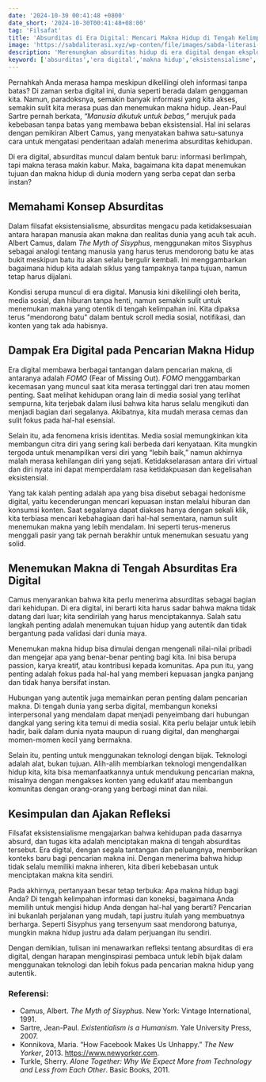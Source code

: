 ```yaml
---
date: '2024-10-30 00:41:48 +0800'
date_short: '2024-10-30T00:41:48+08:00'
tag: 'Filsafat'
title: 'Absurditas di Era Digital: Mencari Makna Hidup di Tengah Kelimpahan Informasi'
image: 'https://sabdaliterasi.xyz/wp-conten/file/images/sabda-literasi-absurditas-di-era-digital-mencari-makna-hidup-di-tengah-kelimpahan-informasi.jpg'
description: 'Merenungkan absurditas hidup di era digital dengan eksplorasi eksistensialisme, dampak FOMO, dan krisis identitas di tengah kelimpahan informasi dan teknologi.'
keyword: ['absurditas','era digital','makna hidup','eksistensialisme','albert camus','informasi digital','fomo','krisis identitas','teknologi','media sosial','hedonisme digital','kehidupan modern','filosofi hidup','sartre','ketidakpuasan diri','tujuan hidup','krisis makna']
---
```

<p>Pernahkah Anda merasa hampa meskipun dikelilingi oleh informasi tanpa batas? Di zaman serba digital ini, dunia seperti berada dalam genggaman kita. Namun, paradoksnya, semakin banyak informasi yang kita akses, semakin sulit kita merasa puas dan menemukan makna hidup. Jean-Paul Sartre pernah berkata, <em>“Manusia dikutuk untuk bebas,”</em> merujuk pada kebebasan tanpa batas yang membawa beban eksistensial. Hal ini selaras dengan pemikiran Albert Camus, yang menyatakan bahwa satu-satunya cara untuk mengatasi penderitaan adalah menerima absurditas kehidupan.</p><p>Di era digital, absurditas muncul dalam bentuk baru: informasi berlimpah, tapi makna terasa makin kabur. Maka, bagaimana kita dapat menemukan tujuan dan makna hidup di dunia modern yang serba cepat dan serba instan?</p><h2>Memahami Konsep Absurditas</h2><p>Dalam filsafat eksistensialisme, absurditas mengacu pada ketidaksesuaian antara harapan manusia akan makna dan realitas dunia yang acuh tak acuh. Albert Camus, dalam <em>The Myth of Sisyphus</em>, menggunakan mitos Sisyphus sebagai analogi tentang manusia yang harus terus mendorong batu ke atas bukit meskipun batu itu akan selalu bergulir kembali. Ini menggambarkan bagaimana hidup kita adalah siklus yang tampaknya tanpa tujuan, namun tetap harus dijalani.</p><p>Kondisi serupa muncul di era digital. Manusia kini dikelilingi oleh berita, media sosial, dan hiburan tanpa henti, namun semakin sulit untuk menemukan makna yang otentik di tengah kelimpahan ini. Kita dipaksa terus "mendorong batu" dalam bentuk scroll media sosial, notifikasi, dan konten yang tak ada habisnya.</p><h2>Dampak Era Digital pada Pencarian Makna Hidup</h2><p>Era digital membawa berbagai tantangan dalam pencarian makna, di antaranya adalah <em>FOMO</em> (Fear of Missing Out). <em>FOMO</em> menggambarkan kecemasan yang muncul saat kita merasa tertinggal dari tren atau momen penting. Saat melihat kehidupan orang lain di media sosial yang terlihat sempurna, kita terjebak dalam ilusi bahwa kita harus selalu mengikuti dan menjadi bagian dari segalanya. Akibatnya, kita mudah merasa cemas dan sulit fokus pada hal-hal esensial.</p><p>Selain itu, ada fenomena krisis identitas. Media sosial memungkinkan kita membangun citra diri yang sering kali berbeda dari kenyataan. Kita mungkin tergoda untuk menampilkan versi diri yang “lebih baik,” namun akhirnya malah merasa kehilangan diri yang sejati. Ketidakselarasan antara diri virtual dan diri nyata ini dapat memperdalam rasa ketidakpuasan dan kegelisahan eksistensial.</p><p>Yang tak kalah penting adalah apa yang bisa disebut sebagai hedonisme digital, yaitu kecenderungan mencari kepuasan instan melalui hiburan dan konsumsi konten. Saat segalanya dapat diakses hanya dengan sekali klik, kita terbiasa mencari kebahagiaan dari hal-hal sementara, namun sulit menemukan makna yang lebih mendalam. Ini seperti terus-menerus menggali pasir yang tak pernah berakhir untuk menemukan sesuatu yang solid.</p><h2>Menemukan Makna di Tengah Absurditas Era Digital</h2><p>Camus menyarankan bahwa kita perlu menerima absurditas sebagai bagian dari kehidupan. Di era digital, ini berarti kita harus sadar bahwa makna tidak datang dari luar; kita sendirilah yang harus menciptakannya. Salah satu langkah penting adalah menemukan tujuan hidup yang autentik dan tidak bergantung pada validasi dari dunia maya.</p><p>Menemukan makna hidup bisa dimulai dengan mengenali nilai-nilai pribadi dan mengejar apa yang benar-benar penting bagi kita. Ini bisa berupa passion, karya kreatif, atau kontribusi kepada komunitas. Apa pun itu, yang penting adalah fokus pada hal-hal yang memberi kepuasan jangka panjang dan tidak hanya bersifat instan.</p><p>Hubungan yang autentik juga memainkan peran penting dalam pencarian makna. Di tengah dunia yang serba digital, membangun koneksi interpersonal yang mendalam dapat menjadi penyeimbang dari hubungan dangkal yang sering kita temui di media sosial. Kita perlu belajar untuk lebih hadir, baik dalam dunia nyata maupun di ruang digital, dan menghargai momen-momen kecil yang bermakna.</p><p>Selain itu, penting untuk menggunakan teknologi dengan bijak. Teknologi adalah alat, bukan tujuan. Alih-alih membiarkan teknologi mengendalikan hidup kita, kita bisa memanfaatkannya untuk mendukung pencarian makna, misalnya dengan mengakses konten yang edukatif atau membangun komunitas dengan orang-orang yang berbagi minat dan nilai.</p><h2>Kesimpulan dan Ajakan Refleksi</h2><p>Filsafat eksistensialisme mengajarkan bahwa kehidupan pada dasarnya absurd, dan tugas kita adalah menciptakan makna di tengah absurditas tersebut. Era digital, dengan segala tantangan dan peluangnya, memberikan konteks baru bagi pencarian makna ini. Dengan menerima bahwa hidup tidak selalu memiliki makna inheren, kita diberi kebebasan untuk menciptakan makna kita sendiri.</p><p>Pada akhirnya, pertanyaan besar tetap terbuka: Apa makna hidup bagi Anda? Di tengah kelimpahan informasi dan koneksi, bagaimana Anda memilih untuk mengisi hidup Anda dengan hal-hal yang berarti? Pencarian ini bukanlah perjalanan yang mudah, tapi justru itulah yang membuatnya berharga. Seperti Sisyphus yang tersenyum saat mendorong batunya, mungkin makna hidup justru ada dalam perjuangan itu sendiri.</p><p>Dengan demikian, tulisan ini menawarkan refleksi tentang absurditas di era digital, dengan harapan menginspirasi pembaca untuk lebih bijak dalam menggunakan teknologi dan lebih fokus pada pencarian makna hidup yang autentik.</p><h3><strong>Referensi:</strong></h3><ul><li>Camus, Albert. <em>The Myth of Sisyphus</em>. New York: Vintage International, 1991.</li><li>Sartre, Jean-Paul. <em>Existentialism is a Humanism</em>. Yale University Press, 2007.</li><li>Konnikova, Maria. “How Facebook Makes Us Unhappy.” <em>The New Yorker</em>, 2013. <a href="https://www.newyorker.com" target="_blank" rel="nofollow noopener noreferrer">https://www.newyorker.com</a>.</li><li>Turkle, Sherry. <em>Alone Together: Why We Expect More from Technology and Less from Each Other</em>. Basic Books, 2011.</li></ul>
